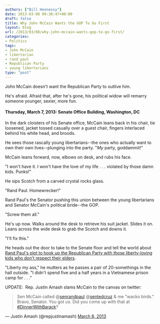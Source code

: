 ```yaml
---
authors: ["Bill Hennessy"]
date: 2013-03-08 09:30:47+00:00
draft: false
title: Why John McCain Wants the GOP To Go First
layout: blog
url: /2013/03/08/why-john-mccain-wants-gop-to-go-first/
categories:
- Politics
tags:
- John McCain
- libertarian
- rand paul
- Republican Party
- young libertarians
type: "post"
---
```


John McCain doesn't want the Republican Party to outlive him.

He's afraid. Afraid that, after he's gone, his political widow will remarry someone younger, sexier, more fun.


#### Thursday, March 7, 2013: Senate Office Building, Washington, DC


In the dark cloisters of his Senate office, McCain leans back in his chair, tie loosened, jacket tossed casually over a guest chair, fingers interlaced behind his white head, and broods.

He sees those rascally young libertarians--the ones who actually want to own their own lives--plunging into the party. "_My_ party, goddammit!"

McCain leans forward, now, elbows on desk, and rubs his face.

"I won't have it. I won't have the love of my life . . . violated by those damn kids. Punks!"

He sips Scotch from a carved crystal rocks glass.

"Rand Paul. Homewrecker!"

Rand Paul's the Senator pushing this union between the young libertarians and Senator McCain's political bride--the GOP.

"Screw them all."

He's up now. Walks around the desk to retrieve his suit jacket. Slides it on. Leans across the wide desk to grab the Scotch and downs it.

"I'll fix this."

He heads out the door to take to the Senate floor and tell the world about [Rand Paul's plot to hook up the Republican Party with those liberty-loving kids who don't respect their elders](https://www.washingtonpost.com/blogs/right-turn/wp/2013/03/08/mccain-undermines-his-own-cause/).

"Liberty my ass," he mutters as he passes a pair of 20-somethings in the hall outside. "I didn't spend five and a half years in a Vietnamese prison camp for . . ."



UPDATE:  Rep. Justin Amash slams McCain to the canvas on twitter:


> Sen McCain called @[senrandpaul](https://twitter.com/senrandpaul) @[sentedcruz](https://twitter.com/sentedcruz) & me "wacko birds." Bravo, Senator. You got us. Did you come up with that at [#DinnerWithBarack](https://twitter.com/search/%23DinnerWithBarack)?

— Justin Amash (@repjustinamash) [March 8, 2013](https://twitter.com/repjustinamash/status/310040548700475392)




